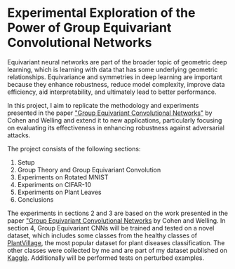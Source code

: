 # Experimental Exploration of the Power of Group Equivariant Convolutional Networks
Equivariant neural networks are part of the broader topic of geometric deep learning, which is learning with data that has some underlying geometric relationships. Equivariance and symmetries in deep learning are important because they enhance robustness, reduce model complexity, improve data efficiency, aid interpretability, and ultimately lead to better performance.

In this project, I aim to replicate the methodology and experiments presented in the paper ["Group Equivariant Convolutional Networks"](https://arxiv.org/abs/1602.07576") by Cohen and Welling and extend it to new applications, particularly focusing on evaluating its effectiveness in enhancing robustness against adversarial attacks.

The project consists of the following sections:

1. Setup
2. Group Theory and Group Equivariant Convolution
3. Experiments on Rotated MNIST
4. Experiments on CIFAR-10
5. Experiments on Plant Leaves
6. Conclusions

The experiments in sections 2 and 3 are based on the work presented in the paper ["Group Equivariant Convolutional Networks](https://arxiv.org/abs/1602.07576") by Cohen and Welling. In section 4, Group Equivariant CNNs will be trained and tested on a novel dataset, which includes some classes from the healthy classes of [PlantVillage](https://data.mendeley.com/datasets/tywbtsjrjv/1), the most popular dataset for plant diseases classification. The other classes were collected by me and are part of my dataset published on [Kaggle](https://www.kaggle.com/datasets/jessicafrabotta/plant-diseases-dataset-with-augmentation). Additionally will be performed tests on perturbed examples.
